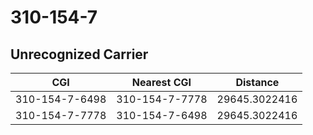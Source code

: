 # 310-154-7
## Unrecognized Carrier


| CGI | Nearest CGI | Distance |
|-----|-------------|----------|
| 310-154-7-6498 | 310-154-7-7778 | 29645.3022416 |
| 310-154-7-7778 | 310-154-7-6498 | 29645.3022416 |

